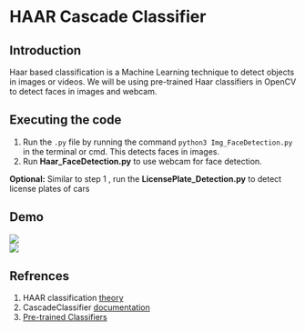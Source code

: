 # HAAR Cascade Classifier  

## Introduction  
Haar based classification is a Machine Learning technique to detect objects in images or videos. We will be using pre-trained Haar classifiers in OpenCV to detect faces in images and webcam.  

## Executing the code  
1) Run the `.py` file by running the command `python3 Img_FaceDetection.py` in the terminal or cmd. This detects faces in images.  
2) Run **Haar_FaceDetection.py** to use webcam for face detection.  

**Optional:** Similar to step 1 , run the **LicensePlate_Detection.py** to detect license plates of cars

## Demo  
![](https://github.com/Pranjalmishra30/openCV-Rep/blob/master/Mini-Projects/Haar_Cascade_Classifier/Data/Face_Detected.png)  
![](https://github.com/Pranjalmishra30/openCV-Rep/blob/master/Mini-Projects/Haar_Cascade_Classifier/Data/LicensePlate_Detected.png)

## Refrences  
1. HAAR classification [theory](https://docs.opencv.org/master/db/d28/tutorial_cascade_classifier.html)  
2. CascadeClassifier [documentation](https://docs.opencv.org/3.4/d1/de5/classcv_1_1CascadeClassifier.html) 
3. [Pre-trained Classifiers](https://github.com/opencv/opencv/tree/master/data/haarcascades)  



